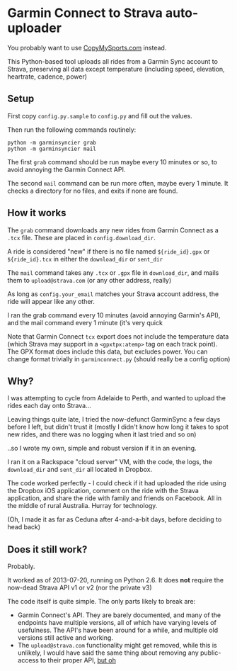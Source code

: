 # Garmin Connect to Strava auto-uploader

You probably want to use [CopyMySports.com](http://www.CopyMySports.com/)
instead.

This Python-based tool uploads all rides from a Garmin Sync account to
Strava, preserving all data except temperature (including speed,
elevation, heartrate, cadence, power)

## Setup

First copy `config.py.sample` to `config.py` and fill out the values.

Then run the following commands routinely:

    python -m garminsyncier grab
    python -m garminsyncier mail

The first `grab` command should be run maybe every 10 minutes or so,
to avoid annoying the Garmin Connect API.

The second `mail` command can be run more often, maybe every 1
minute. It checks a directory for no files, and exits if none are
found.

## How it works

The `grab` command downloads any new rides from Garmin Connect as a
`.tcx` file. These are placed in `config.download_dir`.

A ride is considered "new" if there is no file named `${ride_id}.gpx`
or `${ride_id}.tcx` in either the `download_dir` or `sent_dir`

The `mail` command takes any `.tcx` or `.gpx` file in `download_dir`,
and mails them to `upload@strava.com` (or any other address, really)

As long as `config.your_email` matches your Strava account address,
the ride will appear like any other.


I ran the grab command every 10 minutes (avoid annoying Garmin's API),
and the mail command every 1 minute (it's very quick


Note that Garmin Connect `tcx` export does not include the temperature
data (which Strava may support in a `<gpxtpx:atemp>` tag on each track
point). The GPX format does include this data, but excludes power. You
can change format trivially in `garminconnect.py` (should really be a
config option)


## Why?

I was attempting to cycle from Adelaide to Perth, and wanted to upload
the rides each day onto Strava...

Leaving things quite late, I tried the now-defunct GarminSync a few
days before I left, but didn't trust it (mostly I didn't know how long
it takes to spot new rides, and there was no logging when it last
tried and so on)

..so I wrote my own, simple and robust version if it in an evening.

I ran it on a Rackspace "cloud server" VM, with the code, the logs,
the `download_dir` and `sent_dir` all located in Dropbox.

The code worked perfectly - I could check if it had uploaded the ride
using the Dropbox iOS application, comment on the ride with the Strava
application, and share the ride with family and friends on
Facebook. All in the middle of rural Australia. Hurray for technology.

(Oh, I made it as far as Ceduna after 4-and-a-bit days, before
deciding to head back)

## Does it still work?

Probably.

It worked as of 2013-07-20, running on Python 2.6. It does **not**
require the now-dead Strava API v1 or v2 (nor the private v3)

The code itself is quite simple. The only parts likely to break are:

* Garmin Connect's API. They are barely documented, and many of the
  endpoints have multiple versions, all of which have varying levels
  of usefulness. The API's have been around for a while, and multiple
  old versions still active and working.
* The `upload@strava.com` functionality might get removed, while this
  is unlikely, I would have said the same thing about removing any
  public-access to their proper API,
  [but oh](http://www.dcrainmaker.com/2013/07/cutting-removing-functionality.html)

